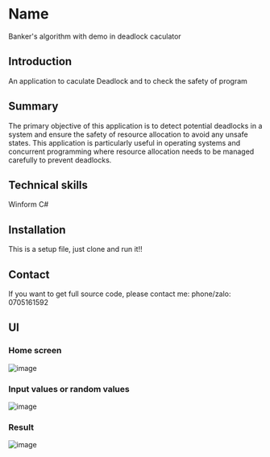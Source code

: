 # Name
Banker's algorithm with demo in deadlock caculator

## Introduction
An application to caculate Deadlock and to check the safety of program

## Summary
The primary objective of this application is to detect potential deadlocks in a system and ensure the safety of resource allocation to avoid any unsafe states. This application is particularly useful in operating systems and concurrent programming where resource allocation needs to be managed carefully to prevent deadlocks.

## Technical skills
Winform C#

## Installation
This is a setup file, just clone and run it!!

## Contact
If you want to get full source code, please contact me: phone/zalo: 0705161592

## UI
### Home screen
![image](https://github.com/regunary/deadlock/assets/89282929/1ef70c70-d071-46a4-bad9-abbfafbc9692)


### Input values or random values
![image](https://github.com/regunary/deadlock/assets/89282929/8d6b0768-2085-4c10-bf0d-c0d033f66317)

### Result
![image](https://github.com/regunary/deadlock/assets/89282929/42ffaef9-1bff-4485-90d2-38e27614ad0c)
